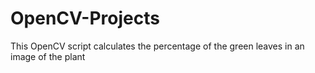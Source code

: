 # OpenCV-Projects

This OpenCV script calculates the percentage of the green leaves in an image of the plant 
